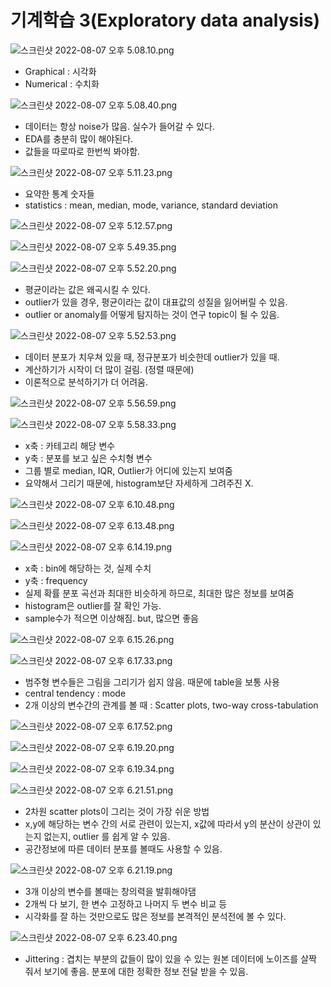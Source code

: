 # 기계학습 3(Exploratory data analysis)

![스크린샷 2022-08-07 오후 5.08.10.png](%E1%84%80%E1%85%B5%E1%84%80%E1%85%A8%E1%84%92%E1%85%A1%E1%86%A8%E1%84%89%E1%85%B3%E1%86%B8%203(Exploratory%20data%20analysis)%209079459df76344549e3157fae05df6ae/%25E1%2584%2589%25E1%2585%25B3%25E1%2584%258F%25E1%2585%25B3%25E1%2584%2585%25E1%2585%25B5%25E1%2586%25AB%25E1%2584%2589%25E1%2585%25A3%25E1%2586%25BA_2022-08-07_%25E1%2584%258B%25E1%2585%25A9%25E1%2584%2592%25E1%2585%25AE_5.08.10.png)

- Graphical : 시각화
- Numerical : 수치화

![스크린샷 2022-08-07 오후 5.08.40.png](%E1%84%80%E1%85%B5%E1%84%80%E1%85%A8%E1%84%92%E1%85%A1%E1%86%A8%E1%84%89%E1%85%B3%E1%86%B8%203(Exploratory%20data%20analysis)%209079459df76344549e3157fae05df6ae/%25E1%2584%2589%25E1%2585%25B3%25E1%2584%258F%25E1%2585%25B3%25E1%2584%2585%25E1%2585%25B5%25E1%2586%25AB%25E1%2584%2589%25E1%2585%25A3%25E1%2586%25BA_2022-08-07_%25E1%2584%258B%25E1%2585%25A9%25E1%2584%2592%25E1%2585%25AE_5.08.40.png)

- 데이터는 항상 noise가 많음. 실수가 들어갈 수 있다.
- EDA를 충분히 많이 해야된다.
- 값들을 따로따로 한번씩 봐야함.

![스크린샷 2022-08-07 오후 5.11.23.png](%E1%84%80%E1%85%B5%E1%84%80%E1%85%A8%E1%84%92%E1%85%A1%E1%86%A8%E1%84%89%E1%85%B3%E1%86%B8%203(Exploratory%20data%20analysis)%209079459df76344549e3157fae05df6ae/%25E1%2584%2589%25E1%2585%25B3%25E1%2584%258F%25E1%2585%25B3%25E1%2584%2585%25E1%2585%25B5%25E1%2586%25AB%25E1%2584%2589%25E1%2585%25A3%25E1%2586%25BA_2022-08-07_%25E1%2584%258B%25E1%2585%25A9%25E1%2584%2592%25E1%2585%25AE_5.11.23.png)

- 요약한 통계 숫자들
- statistics : mean, median, mode, variance, standard deviation

![스크린샷 2022-08-07 오후 5.12.57.png](%E1%84%80%E1%85%B5%E1%84%80%E1%85%A8%E1%84%92%E1%85%A1%E1%86%A8%E1%84%89%E1%85%B3%E1%86%B8%203(Exploratory%20data%20analysis)%209079459df76344549e3157fae05df6ae/%25E1%2584%2589%25E1%2585%25B3%25E1%2584%258F%25E1%2585%25B3%25E1%2584%2585%25E1%2585%25B5%25E1%2586%25AB%25E1%2584%2589%25E1%2585%25A3%25E1%2586%25BA_2022-08-07_%25E1%2584%258B%25E1%2585%25A9%25E1%2584%2592%25E1%2585%25AE_5.12.57.png)

![스크린샷 2022-08-07 오후 5.49.35.png](%E1%84%80%E1%85%B5%E1%84%80%E1%85%A8%E1%84%92%E1%85%A1%E1%86%A8%E1%84%89%E1%85%B3%E1%86%B8%203(Exploratory%20data%20analysis)%209079459df76344549e3157fae05df6ae/%25E1%2584%2589%25E1%2585%25B3%25E1%2584%258F%25E1%2585%25B3%25E1%2584%2585%25E1%2585%25B5%25E1%2586%25AB%25E1%2584%2589%25E1%2585%25A3%25E1%2586%25BA_2022-08-07_%25E1%2584%258B%25E1%2585%25A9%25E1%2584%2592%25E1%2585%25AE_5.49.35.png)

![스크린샷 2022-08-07 오후 5.52.20.png](%E1%84%80%E1%85%B5%E1%84%80%E1%85%A8%E1%84%92%E1%85%A1%E1%86%A8%E1%84%89%E1%85%B3%E1%86%B8%203(Exploratory%20data%20analysis)%209079459df76344549e3157fae05df6ae/%25E1%2584%2589%25E1%2585%25B3%25E1%2584%258F%25E1%2585%25B3%25E1%2584%2585%25E1%2585%25B5%25E1%2586%25AB%25E1%2584%2589%25E1%2585%25A3%25E1%2586%25BA_2022-08-07_%25E1%2584%258B%25E1%2585%25A9%25E1%2584%2592%25E1%2585%25AE_5.52.20.png)

- 평균이라는 값은 왜곡시킬 수 있다.
- outlier가 있을 경우, 평균이라는 값이 대표값의 성질을 잃어버릴 수 있음.
- outlier or anomaly를 어떻게 탐지하는 것이 연구 topic이 될 수 있음.

![스크린샷 2022-08-07 오후 5.52.53.png](%E1%84%80%E1%85%B5%E1%84%80%E1%85%A8%E1%84%92%E1%85%A1%E1%86%A8%E1%84%89%E1%85%B3%E1%86%B8%203(Exploratory%20data%20analysis)%209079459df76344549e3157fae05df6ae/%25E1%2584%2589%25E1%2585%25B3%25E1%2584%258F%25E1%2585%25B3%25E1%2584%2585%25E1%2585%25B5%25E1%2586%25AB%25E1%2584%2589%25E1%2585%25A3%25E1%2586%25BA_2022-08-07_%25E1%2584%258B%25E1%2585%25A9%25E1%2584%2592%25E1%2585%25AE_5.52.53.png)

- 데이터 분포가 치우쳐 있을 때, 정규분포가 비슷한데 outlier가 있을 때.
- 계산하기가 시작이 더 많이 걸림. (정렬 때문에)
- 이론적으로 분석하기가 더 어려움.

![스크린샷 2022-08-07 오후 5.56.59.png](%E1%84%80%E1%85%B5%E1%84%80%E1%85%A8%E1%84%92%E1%85%A1%E1%86%A8%E1%84%89%E1%85%B3%E1%86%B8%203(Exploratory%20data%20analysis)%209079459df76344549e3157fae05df6ae/%25E1%2584%2589%25E1%2585%25B3%25E1%2584%258F%25E1%2585%25B3%25E1%2584%2585%25E1%2585%25B5%25E1%2586%25AB%25E1%2584%2589%25E1%2585%25A3%25E1%2586%25BA_2022-08-07_%25E1%2584%258B%25E1%2585%25A9%25E1%2584%2592%25E1%2585%25AE_5.56.59.png)

![스크린샷 2022-08-07 오후 5.58.33.png](%E1%84%80%E1%85%B5%E1%84%80%E1%85%A8%E1%84%92%E1%85%A1%E1%86%A8%E1%84%89%E1%85%B3%E1%86%B8%203(Exploratory%20data%20analysis)%209079459df76344549e3157fae05df6ae/%25E1%2584%2589%25E1%2585%25B3%25E1%2584%258F%25E1%2585%25B3%25E1%2584%2585%25E1%2585%25B5%25E1%2586%25AB%25E1%2584%2589%25E1%2585%25A3%25E1%2586%25BA_2022-08-07_%25E1%2584%258B%25E1%2585%25A9%25E1%2584%2592%25E1%2585%25AE_5.58.33.png)

- x축 : 카테고리 해당 변수
- y축 : 분포를 보고 싶은 수치형 변수
- 그룹 별로 median, IQR, Outlier가 어디에 있는지 보여줌
- 요약해서 그리기 때문에, histogram보단 자세하게 그려주진 X.

![스크린샷 2022-08-07 오후 6.10.48.png](%E1%84%80%E1%85%B5%E1%84%80%E1%85%A8%E1%84%92%E1%85%A1%E1%86%A8%E1%84%89%E1%85%B3%E1%86%B8%203(Exploratory%20data%20analysis)%209079459df76344549e3157fae05df6ae/%25E1%2584%2589%25E1%2585%25B3%25E1%2584%258F%25E1%2585%25B3%25E1%2584%2585%25E1%2585%25B5%25E1%2586%25AB%25E1%2584%2589%25E1%2585%25A3%25E1%2586%25BA_2022-08-07_%25E1%2584%258B%25E1%2585%25A9%25E1%2584%2592%25E1%2585%25AE_6.10.48.png)

![스크린샷 2022-08-07 오후 6.13.48.png](%E1%84%80%E1%85%B5%E1%84%80%E1%85%A8%E1%84%92%E1%85%A1%E1%86%A8%E1%84%89%E1%85%B3%E1%86%B8%203(Exploratory%20data%20analysis)%209079459df76344549e3157fae05df6ae/%25E1%2584%2589%25E1%2585%25B3%25E1%2584%258F%25E1%2585%25B3%25E1%2584%2585%25E1%2585%25B5%25E1%2586%25AB%25E1%2584%2589%25E1%2585%25A3%25E1%2586%25BA_2022-08-07_%25E1%2584%258B%25E1%2585%25A9%25E1%2584%2592%25E1%2585%25AE_6.13.48.png)

![스크린샷 2022-08-07 오후 6.14.19.png](%E1%84%80%E1%85%B5%E1%84%80%E1%85%A8%E1%84%92%E1%85%A1%E1%86%A8%E1%84%89%E1%85%B3%E1%86%B8%203(Exploratory%20data%20analysis)%209079459df76344549e3157fae05df6ae/%25E1%2584%2589%25E1%2585%25B3%25E1%2584%258F%25E1%2585%25B3%25E1%2584%2585%25E1%2585%25B5%25E1%2586%25AB%25E1%2584%2589%25E1%2585%25A3%25E1%2586%25BA_2022-08-07_%25E1%2584%258B%25E1%2585%25A9%25E1%2584%2592%25E1%2585%25AE_6.14.19.png)

- x축 : bin에 해당하는 것, 실제 수치
- y축 : frequency
- 실제 확률 분포 곡선과 최대한 비슷하게 하므로, 최대한 많은 정보를 보여줌
- histogram은 outlier를 잘 확인 가능.
- sample수가 적으면 이상해짐. but, 많으면 좋음

![스크린샷 2022-08-07 오후 6.15.26.png](%E1%84%80%E1%85%B5%E1%84%80%E1%85%A8%E1%84%92%E1%85%A1%E1%86%A8%E1%84%89%E1%85%B3%E1%86%B8%203(Exploratory%20data%20analysis)%209079459df76344549e3157fae05df6ae/%25E1%2584%2589%25E1%2585%25B3%25E1%2584%258F%25E1%2585%25B3%25E1%2584%2585%25E1%2585%25B5%25E1%2586%25AB%25E1%2584%2589%25E1%2585%25A3%25E1%2586%25BA_2022-08-07_%25E1%2584%258B%25E1%2585%25A9%25E1%2584%2592%25E1%2585%25AE_6.15.26.png)

![스크린샷 2022-08-07 오후 6.17.33.png](%E1%84%80%E1%85%B5%E1%84%80%E1%85%A8%E1%84%92%E1%85%A1%E1%86%A8%E1%84%89%E1%85%B3%E1%86%B8%203(Exploratory%20data%20analysis)%209079459df76344549e3157fae05df6ae/%25E1%2584%2589%25E1%2585%25B3%25E1%2584%258F%25E1%2585%25B3%25E1%2584%2585%25E1%2585%25B5%25E1%2586%25AB%25E1%2584%2589%25E1%2585%25A3%25E1%2586%25BA_2022-08-07_%25E1%2584%258B%25E1%2585%25A9%25E1%2584%2592%25E1%2585%25AE_6.17.33.png)

- 범주형 변수들은 그림을 그리기가 쉽지 않음. 때문에 table을 보통 사용
- central tendency : mode
- 2개 이상의 변수간의 관계를 볼 때 : Scatter plots, two-way cross-tabulation

![스크린샷 2022-08-07 오후 6.17.52.png](%E1%84%80%E1%85%B5%E1%84%80%E1%85%A8%E1%84%92%E1%85%A1%E1%86%A8%E1%84%89%E1%85%B3%E1%86%B8%203(Exploratory%20data%20analysis)%209079459df76344549e3157fae05df6ae/%25E1%2584%2589%25E1%2585%25B3%25E1%2584%258F%25E1%2585%25B3%25E1%2584%2585%25E1%2585%25B5%25E1%2586%25AB%25E1%2584%2589%25E1%2585%25A3%25E1%2586%25BA_2022-08-07_%25E1%2584%258B%25E1%2585%25A9%25E1%2584%2592%25E1%2585%25AE_6.17.52.png)

![스크린샷 2022-08-07 오후 6.19.20.png](%E1%84%80%E1%85%B5%E1%84%80%E1%85%A8%E1%84%92%E1%85%A1%E1%86%A8%E1%84%89%E1%85%B3%E1%86%B8%203(Exploratory%20data%20analysis)%209079459df76344549e3157fae05df6ae/%25E1%2584%2589%25E1%2585%25B3%25E1%2584%258F%25E1%2585%25B3%25E1%2584%2585%25E1%2585%25B5%25E1%2586%25AB%25E1%2584%2589%25E1%2585%25A3%25E1%2586%25BA_2022-08-07_%25E1%2584%258B%25E1%2585%25A9%25E1%2584%2592%25E1%2585%25AE_6.19.20.png)

![스크린샷 2022-08-07 오후 6.19.34.png](%E1%84%80%E1%85%B5%E1%84%80%E1%85%A8%E1%84%92%E1%85%A1%E1%86%A8%E1%84%89%E1%85%B3%E1%86%B8%203(Exploratory%20data%20analysis)%209079459df76344549e3157fae05df6ae/%25E1%2584%2589%25E1%2585%25B3%25E1%2584%258F%25E1%2585%25B3%25E1%2584%2585%25E1%2585%25B5%25E1%2586%25AB%25E1%2584%2589%25E1%2585%25A3%25E1%2586%25BA_2022-08-07_%25E1%2584%258B%25E1%2585%25A9%25E1%2584%2592%25E1%2585%25AE_6.19.34.png)

![스크린샷 2022-08-07 오후 6.21.51.png](%E1%84%80%E1%85%B5%E1%84%80%E1%85%A8%E1%84%92%E1%85%A1%E1%86%A8%E1%84%89%E1%85%B3%E1%86%B8%203(Exploratory%20data%20analysis)%209079459df76344549e3157fae05df6ae/%25E1%2584%2589%25E1%2585%25B3%25E1%2584%258F%25E1%2585%25B3%25E1%2584%2585%25E1%2585%25B5%25E1%2586%25AB%25E1%2584%2589%25E1%2585%25A3%25E1%2586%25BA_2022-08-07_%25E1%2584%258B%25E1%2585%25A9%25E1%2584%2592%25E1%2585%25AE_6.21.51.png)

- 2차원 scatter plots이 그리는 것이 가장 쉬운 방법
- x,y에 해당하는 변수 간의 서로 관련이 있는지, x값에 따라서 y의 분산이 상관이 있는지 없는지, outlier 를 쉽게 알 수 있음.
- 공간정보에 따른 데이터 분포를 볼때도 사용할 수 있음.

![스크린샷 2022-08-07 오후 6.21.19.png](%E1%84%80%E1%85%B5%E1%84%80%E1%85%A8%E1%84%92%E1%85%A1%E1%86%A8%E1%84%89%E1%85%B3%E1%86%B8%203(Exploratory%20data%20analysis)%209079459df76344549e3157fae05df6ae/%25E1%2584%2589%25E1%2585%25B3%25E1%2584%258F%25E1%2585%25B3%25E1%2584%2585%25E1%2585%25B5%25E1%2586%25AB%25E1%2584%2589%25E1%2585%25A3%25E1%2586%25BA_2022-08-07_%25E1%2584%258B%25E1%2585%25A9%25E1%2584%2592%25E1%2585%25AE_6.21.19.png)

- 3개  이상의 변수를 볼때는 창의력을 발휘해야댐
- 2개씩 다 보기, 한 변수 고정하고 나머지 두 변수 비교 등
- 시각화를 잘 하는 것만으로도 많은 정보를 본격적인 분석전에 볼 수 있다.

![스크린샷 2022-08-07 오후 6.23.40.png](%E1%84%80%E1%85%B5%E1%84%80%E1%85%A8%E1%84%92%E1%85%A1%E1%86%A8%E1%84%89%E1%85%B3%E1%86%B8%203(Exploratory%20data%20analysis)%209079459df76344549e3157fae05df6ae/%25E1%2584%2589%25E1%2585%25B3%25E1%2584%258F%25E1%2585%25B3%25E1%2584%2585%25E1%2585%25B5%25E1%2586%25AB%25E1%2584%2589%25E1%2585%25A3%25E1%2586%25BA_2022-08-07_%25E1%2584%258B%25E1%2585%25A9%25E1%2584%2592%25E1%2585%25AE_6.23.40.png)

- Jittering : 겹치는 부분의 값들이 많이 있을 수 있는 원본 데이터에 노이즈를 살짝 줘서 보기에 좋음. 분포에 대한 정확한 정보 전달 받을 수 있음.